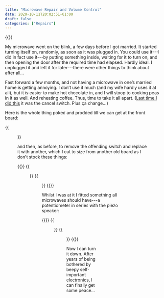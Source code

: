 ```yaml
---
title: "Microwave Repair and Volume Control"
date: 2020-10-11T20:02:51+01:00
draft: false
categories: ["Repairs"]
---
```

{{<load-photoswipe>}}

My microwave went on the blink, a few days before I got married.  It
started turning itself on, randomly, as soon as it was plugged in.
You could use it---I did in fact use it---by putting something inside,
waiting for it to turn on, and then opening the door after the
required time had elapsed.  Hardly ideal.  I unplugged it and left it
for later---there were other things to think about after all...

Fast forward a few months, and not having a microwave in one’s married
home is getting annoying.  I don’t use it much (and my wife hardly
uses it at all), but it _is_ easier to make hot chocolate in, and I
will stoop to cooking peas in it as well.  And reheating coffee.
Thus, time to take it all apart.  ([Last time I did
this](/post/repairs/microwave-repair) it was the cancel switch.  Plus
ça change...)

Here is the whole thing poked and prodded till we can get at the front
board:

{{<figure src="/img/microwave/partial_disassembly.jpg">}}

and then, as before, to remove the offending switch and replace it
with another, which I cut to size from another old board as I don't
stock these things:

{{<gallery caption-effect="fade">}}
	{{<figure src="/img/microwave/before.jpg" caption="Before">}}
	{{<figure src="/img/microwave/after.jpg" caption="After">}}
{{</gallery>}}

Whilst I was at it I fitted something all microwaves should have---a
potentiometer in series with the piezo speaker:

{{<gallery caption-effect="fade">}}
	{{<figure src="/img/microwave/pot.jpg" caption="Squashed in the front">}}
	{{<figure src="/img/microwave/in_situ.jpg" caption="Bliss!">}}
{{</gallery>}}

Now I can turn it down.  After years of being bothered by beepy
self-important electronics, I can finally get some peace...
